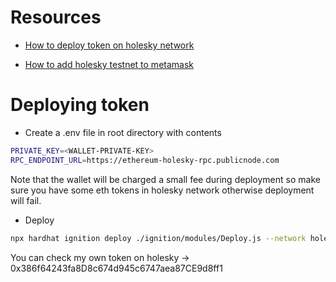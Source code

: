 # Resources
- [How to deploy token on holesky network](https://blog.blockmagnates.com/how-to-create-and-deploy-an-erc20-token-on-the-holesky-testnet-using-hardhat-and-openzeppelin-1145546df00f)

- [How to add holesky testnet to metamask](https://www.datawallet.com/crypto/add-holesky-to-metamask)

# Deploying token
- Create a .env file in root directory with contents
```bash
PRIVATE_KEY=<WALLET-PRIVATE-KEY>
RPC_ENDPOINT_URL=https://ethereum-holesky-rpc.publicnode.com
```
Note that the wallet will be charged a small fee during deployment so make sure you have some eth tokens in holesky network otherwise deployment will fail.

- Deploy
```bash
npx hardhat ignition deploy ./ignition/modules/Deploy.js --network holesky
```

You can check my own token on holesky -> 0x386f64243fa8D8c674d945c6747aea87CE9d8ff1